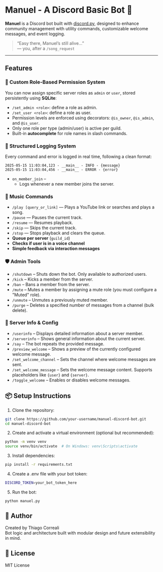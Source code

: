 # Manuel - A Discord Basic Bot 🤖

**Manuel** is a Discord bot built with [discord.py](https://discordpy.readthedocs.io/), designed to enhance community management with utility commands, customizable welcome messages, and event logging.

> “Easy there, Manuel’s still alive...”  
> — you, after a `/song_request`

---
## Features

### 🔐 Custom Role-Based Permission System
You can now assign specific server roles as `admin` or `user`, stored persistently using **SQLite**:

- `/set_admin <role>`: define a role as admin.
- `/set_user <role>`: define a role as user.
- Permission levels are enforced using decorators: `@is_owner`, `@is_admin`, and `@is_user`.
- Only one role per type (admin/user) is active per guild.
- Built-in **autocomplete** for role names in slash commands.


### 📝 Structured Logging System
Every command and error is logged in real time, following a clean format:

```text
2025-05-15 11:03:04,123 - __main__ - INFO - {message}
2025-05-15 11:03:04,456 - __main__ - ERROR - {error}
```

- `on_member_join` – 
  - Logs whenever a new member joins the server.

### 🎵 Music Commands
- `/play [query_or_link]` — Plays a YouTube link or searches and plays a song.
- `/pause` — Pauses the current track.
- `/resume` — Resumes playback.
- `/skip` — Skips the current track.
- `/stop` — Stops playback and clears the queue.
- **Queue per server** (`guild_id`)
- **Checks if user is in a voice channel**
- **Simple feedback via interaction messages**

### 🛡️ Admin Tools
- `/shutdown` – Shuts down the bot. Only available to authorized users.
- `/kick` – Kicks a member from the server.
- `/ban` – Bans a member from the server.
- `/mute` – Mutes a member by assigning a mute role (you must configure a "Muted" role).
- `/unmute` – Unmutes a previously muted member.
- `/purge` – Deletes a specified number of messages from a channel (bulk delete).


### 🔧 Server Info & Config

- `/userinfo` – Displays detailed information about a server member.
- `/serverinfo` – Shows general information about the current server.
- `/say` – The bot repeats the provided message.
- `/preview_welcome` – Shows a preview of the currently configured welcome message.
- `/set_welcome_channel` – Sets the channel where welcome messages are sent.
- `/set_welcome_message` – Sets the welcome message content. Supports placeholders like `{user}` and `{server}`.
- `/toggle_welcome` – Enables or disables welcome messages.


## 📦 Setup Instructions

1. Clone the repository:
```bash
git clone https://github.com/your-username/manuel-discord-bot.git
cd manuel-discord-bot
```
2. Create and activate a virtual environment (optional but recommended):
```bash
python -m venv venv
source venv/bin/activate  # On Windows: venv\Scripts\activate
```
3. Install dependencies:
```bash
pip install -r requirements.txt
```
4. Create a .env file with your bot token:
```bash
DISCORD_TOKEN=your_bot_token_here
```
5. Run the bot:
```
python manuel.py
```

## 👤 Author
Created by Thiago Correali <br>
Bot logic and architecture built with modular design and future extensibility in mind.

## 📝 License
MIT License